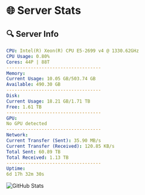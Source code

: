# 🌐 Server Stats
## 🔍 Server Info
```yaml
CPU: Intel(R) Xeon(R) CPU E5-2699 v4 @ 1330.62GHz
CPU Usage: 0.80%
Cores: 44P | 88T
-----------------------------------
Memory:
Current Usage: 10.05 GB/503.74 GB
Available: 490.30 GB
-----------------------------------
Disk:
Current Usage: 18.21 GB/1.71 TB
Free: 1.61 TB
-----------------------------------
GPU:
No GPU detected
-----------------------------------
Network:
Current Transfer (Sent): 35.90 MB/s
Current Transfer (Received): 120.85 KB/s
Total Sent: 60.89 TB
Total Received: 1.13 TB
-----------------------------------
Uptime:
6d 17h 32m 30s
```
![GitHub Stats](https://img.shields.io/badge/Updated-2025-02-14_16:15:48-blue)